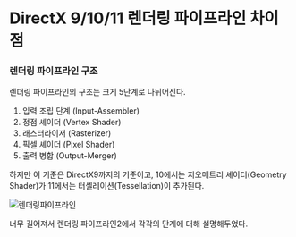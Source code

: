 # DirectX 9/10/11 렌더링 파이프라인 차이점

### 렌더링 파이프라인 구조
렌더링 파이프라인의 구조는 크게 5단계로 나뉘어진다. 
1. 입력 조립 단계 (Input-Assembler)
2. 정점 셰이더 (Vertex Shader)
3. 래스터라이저 (Rasterizer)
4. 픽셀 셰이더 (Pixel Shader)
5. 출력 병합 (Output-Merger)
   
하지만 이 기준은 DirectX9까지의 기준이고, 10에서는 지오메트리 셰이더(Geometry Shader)가 11에서는 터셀레이션(Tessellation)이 추가된다.

![렌더링파이프라인](https://github.com/zamizam/Study/assets/162006818/0e19655f-700b-49a5-a58a-fbef2aabf5b5)

너무 길어져서 렌더링 파이프라인2에서 각각의 단계에 대해 설명해두었다.
